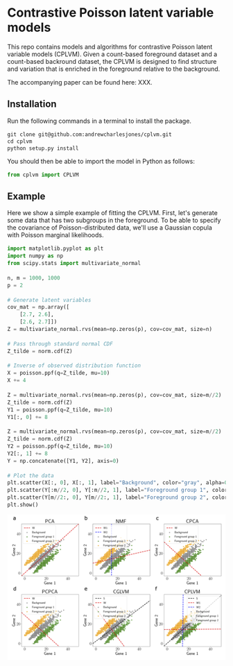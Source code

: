 # Contrastive Poisson latent variable models

This repo contains models and algorithms for contrastive Poisson latent variable models (CPLVM). Given a count-based foreground dataset and a count-based backround dataset, the CPLVM is designed to find structure and variation that is enriched in the foreground relative to the background.

The accompanying paper can be found here: XXX.

## Installation

Run the following commands in a terminal to install the package.
```
git clone git@github.com:andrewcharlesjones/cplvm.git
cd cplvm
python setup.py install
```

You should then be able to import the model in Python as follows:
```python
from cplvm import CPLVM
```
## Example

Here we show a simple example of fitting the CPLVM. First, let's generate some data that has two subgroups in the foreground. To be able to specify the covariance of Poisson-distributed data, we'll use a Gaussian copula with Poisson marginal likelihoods.

```python
import matplotlib.pyplot as plt
import numpy as np
from scipy.stats import multivariate_normal

n, m = 1000, 1000
p = 2

# Generate latent variables
cov_mat = np.array([
    [2.7, 2.6],
    [2.6, 2.7]])
Z = multivariate_normal.rvs(mean=np.zeros(p), cov=cov_mat, size=n)

# Pass through standard normal CDF
Z_tilde = norm.cdf(Z)

# Inverse of observed distribution function
X = poisson.ppf(q=Z_tilde, mu=10)
X += 4

Z = multivariate_normal.rvs(mean=np.zeros(p), cov=cov_mat, size=m//2)
Z_tilde = norm.cdf(Z)
Y1 = poisson.ppf(q=Z_tilde, mu=10)
Y1[:, 0] += 8

Z = multivariate_normal.rvs(mean=np.zeros(p), cov=cov_mat, size=m//2)
Z_tilde = norm.cdf(Z)
Y2 = poisson.ppf(q=Z_tilde, mu=10)
Y2[:, 1] += 8
Y = np.concatenate([Y1, Y2], axis=0)

# Plot the data
plt.scatter(X[:, 0], X[:, 1], label="Background", color="gray", alpha=0.4)
plt.scatter(Y[:m//2, 0], Y[:m//2, 1], label="Foreground group 1", color="green", alpha=0.4)
plt.scatter(Y[m//2:, 0], Y[m//2:, 1], label="Foreground group 2", color="orange", alpha=0.4)
plt.show()
```

![toyexample](./experiments/simulation_experiments/toy_example/out/toy_example.png)
